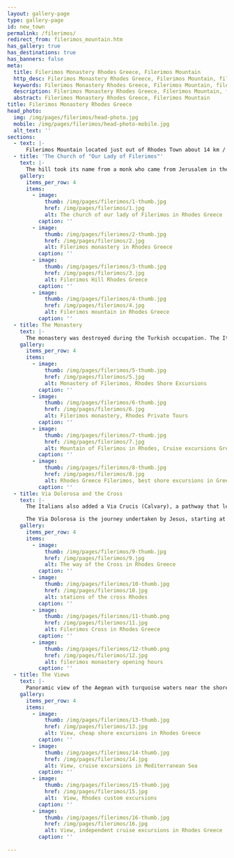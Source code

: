 ```yaml
---
layout: gallery-page
type: gallery-page
id: new_town
permalink: /filerimos/
redirect_from: filerimos_mountain.htm
has_gallery: true
has_destinations: true
has_banners: false
meta:
  title: Filerimos Monastery Rhodes Greece, Filerimos Mountain
  http_desc: Filerimos Monastery Rhodes Greece, Filerimos Mountain, filerimos hill, Shore Excursions
  keywords: Filerimos Monastery Rhodes Greece, Filerimos Mountain, filerimos hill, Shore Excursions
  description: Filerimos Monastery Rhodes Greece, Filerimos Mountain, filerimos hill, Shore Excursions
  abstract: Filerimos Monastery Rhodes Greece, Filerimos Mountain
title: Filerimos Monastery Rhodes Greece
head_photo:
  img: /img/pages/filerimos/head-photo.jpg
  mobile: /img/pages/filerimos/head-photo-mobile.jpg
  alt_text: ''
sections:
  - text: |-
      Filerimos Mountain located just out of Rhodes Town about 14 km / 8 miles on the west coast of the island.  This place is an important archaeological site, here once stood the Acropolis of the Ancient Ialyssos with an important temple dedicated to Athena Polias.
  - title: 'The Church of "Our Lady of Filerimos"'
    text: |-
      The hill took its name from a monk who came from Jerusalem in the 13th century bringing with him an icon of the Blessed Virgin painted by the Apostle Luke. The small church he built later became a basilica and then in the 14th century under the rule of the Knights of St. John a Monastery was built, surrounded by cloisters and cells and a number of chapels. There is where the miracle-working icon is so reverently kept. When the island came into the possession of the Ottoman Turks, the icon was taken by the Knights to France and from there to Italy , then Malta and Russia , where it stayed until the 1917 revolution. Since 2002, it has been kept in the Blue Chapel of the National Museum of Montenegro and a copy has been put in its place.
    gallery:
      items_per_row: 4
      items:
        - image:
            thumb: /img/pages/filerimos/1-thumb.jpg
            href: /img/pages/filerimos/1.jpg
            alt: The church of our lady of Filerimos in Rhodes Greece
          caption: ''
        - image:
            thumb: /img/pages/filerimos/2-thumb.jpg
            href: /img/pages/filerimos/2.jpg
            alt: Filerimos monastery in Rhodes Greece
          caption: ''
        - image:
            thumb: /img/pages/filerimos/3-thumb.jpg
            href: /img/pages/filerimos/3.jpg
            alt: Filerimos Hill Rhodes Greece
          caption: ''
        - image:
            thumb: /img/pages/filerimos/4-thumb.jpg
            href: /img/pages/filerimos/4.jpg
            alt: Filerimos mountain in Rhodes Greece
          caption: ''
  - title: The Monastery
    text: |-
      The monastery was destroyed during the Turkish occupation. The Italians rebuilt the monastery during their occupation and kept it open with monks from the Capuchin Order. During the 2nd world war the monks returned to Italy and since then the monastery has been closed.
    gallery:
      items_per_row: 4
      items:
        - image:
            thumb: /img/pages/filerimos/5-thumb.jpg
            href: /img/pages/filerimos/5.jpg
            alt: Monastery of Filerimos, Rhodes Shore Excursions 
          caption: ''
        - image:
            thumb: /img/pages/filerimos/6-thumb.jpg
            href: /img/pages/filerimos/6.jpg
            alt: Filerimos monastery, Rhodes Private Tours
          caption: ''
        - image:
            thumb: /img/pages/filerimos/7-thumb.jpg
            href: /img/pages/filerimos/7.jpg
            alt: Mountain of Filerimos in Rhodes, Cruise excursions Greek isles
          caption: ''
        - image:
            thumb: /img/pages/filerimos/8-thumb.jpg
            href: /img/pages/filerimos/8.jpg
            alt: Rhodes Greece Filerimos, best shore excursions in Greek islands
          caption: ''
  - title: Via Dolorosa and the Cross
    text: |-
      The Italians also added a Via Crucis (Calvary), a pathway that leads from the monastery towards the south-western edge of the plateau, to a small square with a stunning view. Here an imposing iron Cross stood in the middle. (Today it's a concrete Cross) Along the right side of the path, stone altars were built with embedded reliefs, depicting scenes of the Passions of Jesus.

      The Via Dolorosa is the journey undertaken by Jesus, starting at the place where Pilate sentenced him to death and ending on **Mount Golgotha** (Calvary) and is also known as the **Way of the Cross** or the **Via Crucis**. Jesus walks this distance carrying the cross upon which he will be crucified.
    gallery:
      items_per_row: 4
      items:
        - image:
            thumb: /img/pages/filerimos/9-thumb.jpg
            href: /img/pages/filerimos/9.jpg
            alt: The way of the Cross in Rhodes Greece
          caption: ''
        - image:
            thumb: /img/pages/filerimos/10-thumb.jpg
            href: /img/pages/filerimos/10.jpg
            alt: stations of the cross Rhodes
          caption: ''
        - image:
            thumb: /img/pages/filerimos/11-thumb.png
            href: /img/pages/filerimos/11.jpg
            alt: Filerimos Cross in Rhodes Greece
          caption: ''
        - image:
            thumb: /img/pages/filerimos/12-thumb.png
            href: /img/pages/filerimos/12.jpg
            alt: filerimos monastery opening hours
          caption: ''
  - title: The Views
    text: |-
      Panoramic view of the Aegean with turquoise waters near the shore and deep blue as it stretches toward coast of the Asia Minor.
    gallery:
      items_per_row: 4
      items:
        - image:
            thumb: /img/pages/filerimos/13-thumb.jpg
            href: /img/pages/filerimos/13.jpg
            alt: View, cheap shore excursions in Rhodes Greece
          caption: ''
        - image:
            thumb: /img/pages/filerimos/14-thumb.jpg
            href: /img/pages/filerimos/14.jpg
            alt: View, cruise excursions in Mediterranean Sea
          caption: ''
        - image:
            thumb: /img/pages/filerimos/15-thumb.jpg
            href: /img/pages/filerimos/15.jpg
            alt:  View, Rhodes custom excursions
          caption: ''
        - image:
            thumb: /img/pages/filerimos/16-thumb.jpg
            href: /img/pages/filerimos/16.jpg
            alt: View, independent cruise excursions in Rhodes Greece
          caption: ''
                     
---
```

